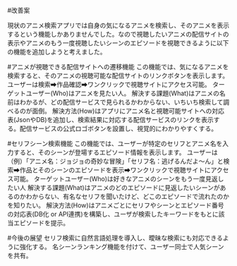 #改善案

現状のアニメ検索アプリでは自身の気になるアニメを検索し、そのアニメを表示するという機能しかありませんでした。なので視聴したいアニメの配信サイトの表示やアニメのもう一度視聴したいシーンのエピソードを視聴できるように以下の機能を追加しようと考えました。

#アニメが視聴できる配信サイトへの遷移機能
この機能では、気になるアニメを検索すると、そのアニメの視聴可能な配信サイトのリンクボタンを表示します。
ユーザーは検索➡作品確認➡ワンクリックで視聴サイトにアクセス可能。
ターゲットユーザー(Who)はアニメを見たい人。
解決する課題(What)はアニメの名前はわかるが、どの配信サービスで見られるかわからない、いちいち検索して調べるのが面倒。
解決方法(How)はアプリにアニメ名と視聴可能サイトへの対応表(JsonやDB)を追加し、検索結果に対応する配信サービスのリンクを表示する。配信サービスの公式ロゴボタンを設置し、視覚的にわかりやすくする。

#セリフシーン検索機能
この機能では、ユーザーが特定のセリフとアニメ名を入力すると、そのシーンが登場するエピソード情報を表示します。
ユーザーは（例）「アニメ名：ジョジョの奇妙な冒険」「セリフ名：逃げるんだよ～ん」と検索➡作品とそのシーンのエピソードを表示➡ワンクリックで視聴サイトにアクセス可能。
ターゲットユーザー(Who)は好きなアニメのシーンをもう一度見返したい人
解決する課題(What)はアニメのどのエピソードに見返したいシーンがあるのかわからない、有名なセリフを聞いたけど、どこのエピソードで流れたのかを知りたい。
解決方法(How)はアニメごとにセリフやシーンとエピソード番号の対応表(DB化 or API連携)を構築し、ユーザが検索したキーワードをもとに該当エピソードを提示。

#今後の展望
セリフ検索に自然言語処理を導入し、曖昧な検索にも対応できるように強化する。
名シーンランキング機能を付けて、ユーザー同士で人気シーンを共有。







